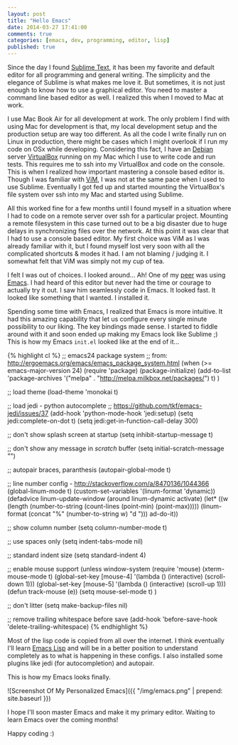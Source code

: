```yaml
---
layout: post
title: "Hello Emacs"
date: 2014-03-27 17:41:00
comments: true
categories: [emacs, dev, programming, editor, lisp]
published: true
---
```

Since the day I found [Sublime Text](http://www.sublimetext.com/), it has been my favorite and default editor for all programming and general writing. The simplicity and the elegance of Sublime is what makes me love it. But sometimes, it is not just enough to know how to use a graphical editor. You need to master a command line based editor as well. I realized this when I moved to Mac at work.

<!-- more -->

I use Mac Book Air for all development at work. The only problem I find with using Mac for development is that, my local development setup and the production setup are way too different. As all the code I write finally run on Linux in production, there might be cases which I might overlook if I run my code on OSx while developing. Considering this fact, I have an [Debian](http://www.debian.org/) server [VirtualBox](https://www.virtualbox.org/) running on my Mac which I use to write code and run tests. This requires me to ssh into my VirtualBox and code on the console. This is when I realized how important mastering a console based editor is. Though I was familiar with [ViM](http://www.vim.org/), I was not at the same pace when I used to use Sublime. Eventually I got fed up and started mounting the VirtualBox's file system over ssh into my Mac and started using Sublime.

All this worked fine for a few months until I found myself in a situation where I had to code on a remote server over ssh for a particular project. Mounting a remote filesystem in this case turned out to be a big disaster due to huge delays in synchronizing files over the network. At this point it was clear that I had to use a console based editor. My first choice was ViM as I was already familiar with it, but I found myself lost very soon with all the complicated shortcuts & modes it had. I am not blaming / judging it. I somewhat felt that ViM was simply not my cup of tea.

I felt I was out of choices. I looked around... Ah! One of my [peer](https://twitter.com/gurteshwarsingh) was using [Emacs](http://www.gnu.org/software/emacs/). I had heard of this editor but never had the time or courage to actually try it out. I saw him seamlessly code in Emacs. It looked fast. It looked like something that I wanted. I installed it.

Spending some time with Emacs, I realized that Emacs is more intuitive. It had this amazing capability that let us configure every single minute possibility to our liking. The key bindings made sense. I started to fiddle around with it and soon ended up making my Emacs look like Sublime ;) This is how my Emacs `init.el` looked like at the end of it...

{% highlight cl %}
;; emacs24 package system
;; from: http://ergoemacs.org/emacs/emacs_package_system.html
(when (>= emacs-major-version 24)
  (require 'package)
  (package-initialize)
  (add-to-list 'package-archives '("melpa" . "http://melpa.milkbox.net/packages/") t)
)

;; load theme
(load-theme 'monokai t)

;; load jedi - python autocomplete
;; https://github.com/tkf/emacs-jedi/issues/37
(add-hook 'python-mode-hook 'jedi:setup)
(setq jedi:complete-on-dot t)
(setq jedi:get-in-function-call-delay 300)

;; don't show splash screen at startup
(setq inhibit-startup-message t)

;; don't show any message in *scratch* buffer
(setq initial-scratch-message "")

;; autopair braces, paranthesis
(autopair-global-mode t)

;; line number config - http://stackoverflow.com/a/8470136/1044366
(global-linum-mode t)
(custom-set-variables '(linum-format 'dynamic))
(defadvice linum-update-window (around linum-dynamic activate)
  (let* ((w (length (number-to-string
		     (count-lines (point-min) (point-max)))))
	 (linum-format (concat "%" (number-to-string w) "d ")))
    ad-do-it))

;; show column number
(setq column-number-mode t)

;; use spaces only
(setq indent-tabs-mode nil)

;; standard indent size
(setq standard-indent 4)

;; enable mouse support
(unless window-system
  (require 'mouse)
  (xterm-mouse-mode t)
  (global-set-key [mouse-4] '(lambda ()
			       (interactive)
			       (scroll-down 1)))
  (global-set-key [mouse-5] '(lambda ()
			       (interactive)
			       (scroll-up 1)))
  (defun track-mouse (e))
  (setq mouse-sel-mode t)
  )

;; don't litter
(setq make-backup-files nil)

;; remove trailing whitespace before save
(add-hook 'before-save-hook 'delete-trailing-whitespace)
{% endhighlight %}

Most of the lisp code is copied from all over the internet. I think eventually I'll learn [Emacs Lisp]() and will be in a better position to understand completely as to what is happening in these configs. I also installed some plugins like jedi (for autocompletion) and autopair.

This is how my Emacs looks finally.

![Screenshot Of My Personalized Emacs]({{ "/img/emacs.png" | prepend: site.baseurl }})

I hope I'll soon master Emacs and make it my primary editor. Waiting to learn Emacs over the coming months!

Happy coding :)
